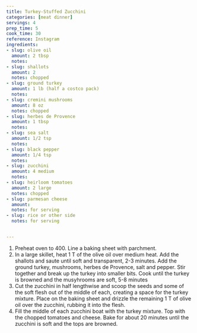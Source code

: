 ```yaml
---
title: Turkey-Stuffed Zucchini
categories: [meat dinner]
servings: 4
prep_time: 5
cook_time: 30
reference: Instagram
ingredients:
- slug: olive oil
  amount: 2 tbsp
  notes:
- slug: shallots
  amount: 2
  notes: chopped
- slug: ground turkey
  amount: 1 lb (half a costco pack)
  notes:
- slug: cremini mushrooms
  amount: 8 oz
  notes: chopped
- slug: herbes de Provence
  amount: 1 tbsp
  notes:
- slug: sea salt
  amount: 1/2 tsp
  notes:
- slug: black pepper
  amount: 1/4 tsp
  notes:
- slug: zucchini
  amount: 4 medium
  notes:
- slug: heirloom tomatoes
  amount: 2 large
  notes: chopped
- slug: parmesan cheese
  amount:
  notes: for serving
- slug: rice or other side
  notes: for serving


---
```


1. Preheat oven to 400. Line a baking sheet with parchment.
2. In a large skillet, heat 1 T of the olive oil over medium heat. Add the shallots and saute until soft and transparent, 2-3 minutes. Add the ground turkey, mushrooms, herbes de Provence, salt and pepper. Stir together and break up the turkey into smaller bits. Cook until the turkey is browned and the musyhrooms are soft, 5-8 minutes
3. Cut the zucchini in half lengthwise and scoop the seeds and some of the soft flesh out of the middle of each, creating a space for the turkey mixture. Place on the baking sheet and drizzle the remaining 1 T of olive oil over the zucchini, rubbing it into the flesh.
4. Fill the middle of each zucchini boat with the turkey mixture. Top with the chopped tomatoes and cheese. Bake for about 20 minutes until the zucchini is soft and the tops are browned.
